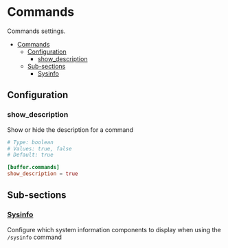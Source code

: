 # Commands

Commands settings.

- [Commands](#commands)
  - [Configuration](#configuration)
    - [show\_description](#show_description)
  - [Sub-sections](#sub-sections)
    - [Sysinfo](#sysinfo)

## Configuration

### show_description

Show or hide the description for a command

```toml
# Type: boolean
# Values: true, false
# Default: true

[buffer.commands]
show_description = true
```

## Sub-sections

### [Sysinfo](sysinfo.md)

Configure which system information components to display when using the `/sysinfo` command

